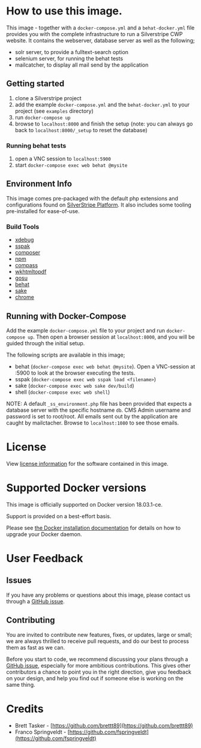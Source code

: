 # How to use this image.

This image - together with a `docker-compose.yml` and a `behat-docker.yml` file provides you with the complete infrastructure to run a Silverstripe CWP website. It contains the webserver, database server as well as 
the following;
- solr server, to provide a fulltext-search option
- selenium server, for running the behat tests
- mailcatcher, to display all mail send by the application

## Getting started

1. clone a Silverstripe project
2. add the example `docker-compose.yml` and the `behat-docker.yml` to your project (see `examples` directory)
3. run `docker-compose up`
4. browse to `localhost:8000` and finish the setup (note: you can always go back to `localhost:8000/_setup` to reset the database)

### Running behat tests

1. open a VNC session to `localhost:5900`
2. start `docker-compose exec web behat @mysite`


## Environment Info

This image comes pre-packaged with the default php extensions and configurations found on [SilverStripe Platform](https://platform.silverstripe.com). It also includes some tooling pre-installed for ease-of-use.

### Build Tools

- [xdebug](https://xdebug.org/)
- [sspak](https://github.com/silverstripe/sspak)
- [composer](https://getcomposer.org/)
- [npm](https://www.npmjs.com/)
- [compass](http://compass-style.org/)
- [wkhtmltopdf](https://wkhtmltopdf.org/)
- [gosu](https://github.com/tianon/gosu)
- [behat](http://behat.org/)
- [sake](https://docs.silverstripe.org/en/4/developer_guides/cli/)
- [chrome](https://github.com/SeleniumHQ/docker-selenium)

## Running with Docker-Compose

Add the example `docker-compose.yml` file to your project and run `docker-compose up`. Then open a browser session at  `localhost:8000`, and you will be guided through the initial setup.

The following scripts are available in this image;
- behat (`docker-compose exec web behat @mysite`). Open a VNC-session at :5900 to look at the browser executing the tests.
- sspak (`docker-compose exec web sspak load <filename>`)
- sake (`docker-compose exec web sake dev/build`)
- shell (`docker-compose exec web shell`)

NOTE: A default `_ss_environment.php` file has been provided that expects a database server with the specific hostname `db`. CMS Admin username and password is set to root/root. All emails sent out by the application are caught by mailctacher. Browse to `localhost:1080` to see those emails.

# License

View [license information](http://php.net/license/) for the software contained in this image.

# Supported Docker versions

This image is officially supported on Docker version 18.03.1-ce.

Support is provided on a best-effort basis.

Please see [the Docker installation documentation](https://docs.docker.com/installation/) for details on how to upgrade your Docker daemon.

# User Feedback

## Issues

If you have any problems or questions about this image, please contact us through a [GitHub issue](https://github.com/govtnz/silverstripe-php/issues). 

## Contributing

You are invited to contribute new features, fixes, or updates, large or small; we are always thrilled to receive pull requests, and do our best to process them as fast as we can.

Before you start to code, we recommend discussing your plans through a [GitHub issue](https://github.com/govtnz/silverstripe-php/issues), especially for more ambitious contributions. This gives other contributors a chance to point you in the right direction, give you feedback on your design, and help you find out if someone else is working on the same thing.

# Credits

 - Brett Tasker       - [https://github.com/brettt89](https://github.com/brettt89)
 - Franco Springveldt - [https://github.com/fspringveldt](https://github.com/fspringveldt)
